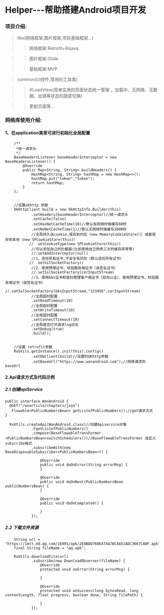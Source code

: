 # Helper---帮助搭建Android项目开发
### 项目介绍:
> libs(网络框架,图片框架,项目基础框架...)
>> 网络框架:Retrofit+Rxjava.

>> 图片框架:Glide.

>> 基础框架:MVP

> common(Ui控件,常用的工具类)

>> XLoadView(简单实用的页面状态统一管理 ，加载中、无网络、无数据、出错等状态的随意切换)

>> 更新页面等...


### 网络库使用介绍:

#### 1、在application类里可进行初始化全局配置

        /**
         *统一请求头
         */
        BaseHeadersListener baseHeaderInterceptor = new BaseHeadersListener() {
            @Override
            public Map<String, String> buildHeaders() {
                HashMap<String, String> hashMap = new HashMap<>();
                hashMap.put("token","token");
                return hashMap;
            }
        };


        //设置okhttp 参数
        OkHttpClient build = new OkHttpInfo.Builder(this)
                .setHeaders(baseHeaderInterceptor)//统一请求头
                .setCache(false)
                .setHasNetCacheTime(10)//默认有网络时候缓存60秒
                .setNoNetCacheTime(1)//默认无网络时候缓存3600秒
                //全局持久话cookie,保存到内存（new MemoryCookieStore()）或者保存到本地（new SPCookieStore(this)）
               // .setCookieType(new SPCookieStore(this))
                //可以添加自己的拦截器(比如使用自己熟悉三方的缓存库等等)
                //.setAddInterceptor(null)
                //1、信任所有证书,不安全有风险（默认信任所有证书）
               // .setSslSocketFactory()
                //2、使用预埋证书，校验服务端证书（自签名证书）
                //.setSslSocketFactory(cerInputStream)
                //3、使用bks证书和密码管理客户端证书（双向认证），使用预埋证书，校验服务端证书（自签名证书）
                //.setSslSocketFactory(bksInputStream,"123456",cerInputStream)
                //全局超时配置
                .setReadTimeout(10)
                //全局超时配置
                .setWriteTimeout(10)
                //全局超时配置
                .setConnectTimeout(10)
                //全局是否打开请求log日志
                .setDebug(true)
                .build();


        //设置 retrofit参数
        RxUtils.getInstance().init(this).config()
                .setOkClient(build)//设置的OKhttp参数
                .setBaseUrl("https://www.wanandroid.com");//网络请求的baseUrl
                
#### 2.Api请求方式及代码示例
##### 2.1 创建apiService
 

    public interface WanAndroid {
      @GET("/wxarticle/chapters/json")
       Flowable<PublicNumbersBean> getListofPublicNumbers();//get请求方式
    }
    
      RxUtils.createApi(WanAndroid.class)//创建Apiservice对象
                .FgetListofPublicNumbers()
                .compose(BaseFlowableTransFormer.<PublicNumbersBean>switchSchedulers())//BaseFlowableTransFormer 自定义subscribe格式
                .subscribeWith(new BaseDisposableSubscriber<PublicNumbersBean>() {

                    @Override
                    public void doOnError(String errorMsg) {
                    }

                    @Override
                    public void doOnNext(PublicNumbersBean publicNumbersBean) {
                    }

                    @Override
                    public void doOnCompleted() {

                    }
                });
  
  
  ##### 2.2 下载文件资源
                
        String url = "https://imtt.dd.qq.com/16891/apk/2E8BDD7686474A7BC4A51ADC3667CABF.apk";
        final String fileName = "qq.apk";

        RxUtils.downloadFile(url)
                .subscribe(new DownloadObserver(fileName) {
                    @Override
                    protected void onError(String errorMsg) {

                    }

                    @Override
                    protected void onSuccess(long bytesRead, long contentLength, float progress, boolean done, String filePath) {

                    }
                });
     
                
